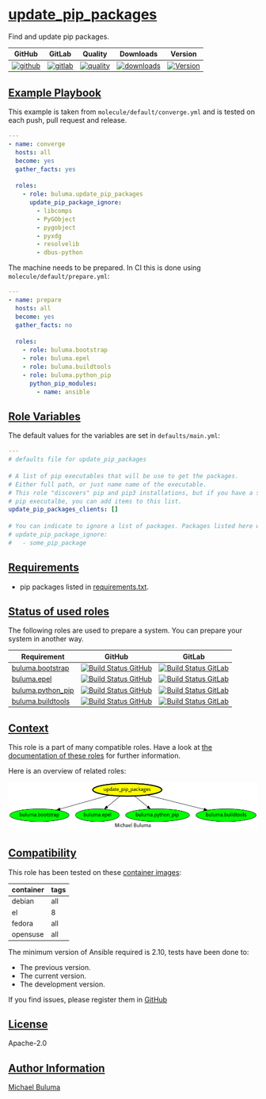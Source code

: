 # [update_pip_packages](#update_pip_packages)

Find and update pip packages.

|GitHub|GitLab|Quality|Downloads|Version|
|------|------|-------|---------|-------|
|[![github](https://github.com/buluma/ansible-role-update_pip_packages/workflows/Ansible%20Molecule/badge.svg)](https://github.com/buluma/ansible-role-update_pip_packages/actions)|[![gitlab](https://gitlab.com/buluma/ansible-role-update_pip_packages/badges/main/pipeline.svg)](https://gitlab.com/buluma/ansible-role-update_pip_packages)|[![quality](https://img.shields.io/ansible/quality/57928)](https://galaxy.ansible.com/buluma/update_pip_packages)|[![downloads](https://img.shields.io/ansible/role/d/57928)](https://galaxy.ansible.com/buluma/update_pip_packages)|[![Version](https://img.shields.io/github/release/buluma/ansible-role-update_pip_packages.svg)](https://github.com/buluma/ansible-role-update_pip_packages/releases/)|

## [Example Playbook](#example-playbook)

This example is taken from `molecule/default/converge.yml` and is tested on each push, pull request and release.
```yaml
---
- name: converge
  hosts: all
  become: yes
  gather_facts: yes

  roles:
    - role: buluma.update_pip_packages
      update_pip_package_ignore:
        - libcomps
        - PyGObject
        - pygobject
        - pyxdg
        - resolvelib
        - dbus-python
```

The machine needs to be prepared. In CI this is done using `molecule/default/prepare.yml`:
```yaml
---
- name: prepare
  hosts: all
  become: yes
  gather_facts: no

  roles:
    - role: buluma.bootstrap
    - role: buluma.epel
    - role: buluma.buildtools
    - role: buluma.python_pip
      python_pip_modules:
        - name: ansible
```


## [Role Variables](#role-variables)

The default values for the variables are set in `defaults/main.yml`:
```yaml
---
# defaults file for update_pip_packages

# A list of pip executables that will be use to get the packages.
# Either full path, or just name name of the executable.
# This role "discovers" pip and pip3 installations, but if you have a specific
# pip executalbe, you can add items to this list.
update_pip_packages_clients: []

# You can indicate to ignore a list of packages. Packages listed here will not be updated.
# update_pip_package_ignore:
#   - some_pip_package
```

## [Requirements](#requirements)

- pip packages listed in [requirements.txt](https://github.com/buluma/ansible-role-update_pip_packages/blob/main/requirements.txt).

## [Status of used roles](#status-of-requirements)

The following roles are used to prepare a system. You can prepare your system in another way.

| Requirement | GitHub | GitLab |
|-------------|--------|--------|
|[buluma.bootstrap](https://galaxy.ansible.com/buluma/bootstrap)|[![Build Status GitHub](https://github.com/buluma/ansible-role-bootstrap/workflows/Ansible%20Molecule/badge.svg)](https://github.com/buluma/ansible-role-bootstrap/actions)|[![Build Status GitLab ](https://gitlab.com/buluma/ansible-role-bootstrap/badges/main/pipeline.svg)](https://gitlab.com/buluma/ansible-role-bootstrap)|
|[buluma.epel](https://galaxy.ansible.com/buluma/epel)|[![Build Status GitHub](https://github.com/buluma/ansible-role-epel/workflows/Ansible%20Molecule/badge.svg)](https://github.com/buluma/ansible-role-epel/actions)|[![Build Status GitLab ](https://gitlab.com/buluma/ansible-role-epel/badges/main/pipeline.svg)](https://gitlab.com/buluma/ansible-role-epel)|
|[buluma.python_pip](https://galaxy.ansible.com/buluma/python_pip)|[![Build Status GitHub](https://github.com/buluma/ansible-role-python_pip/workflows/Ansible%20Molecule/badge.svg)](https://github.com/buluma/ansible-role-python_pip/actions)|[![Build Status GitLab ](https://gitlab.com/buluma/ansible-role-python_pip/badges/main/pipeline.svg)](https://gitlab.com/buluma/ansible-role-python_pip)|
|[buluma.buildtools](https://galaxy.ansible.com/buluma/buildtools)|[![Build Status GitHub](https://github.com/buluma/ansible-role-buildtools/workflows/Ansible%20Molecule/badge.svg)](https://github.com/buluma/ansible-role-buildtools/actions)|[![Build Status GitLab ](https://gitlab.com/buluma/ansible-role-buildtools/badges/main/pipeline.svg)](https://gitlab.com/buluma/ansible-role-buildtools)|

## [Context](#context)

This role is a part of many compatible roles. Have a look at [the documentation of these roles](https://buluma.co.ke/) for further information.

Here is an overview of related roles:

![dependencies](https://raw.githubusercontent.com/buluma/ansible-role-update_pip_packages/png/requirements.png "Dependencies")

## [Compatibility](#compatibility)

This role has been tested on these [container images](https://hub.docker.com/u/buluma):

|container|tags|
|---------|----|
|debian|all|
|el|8|
|fedora|all|
|opensuse|all|

The minimum version of Ansible required is 2.10, tests have been done to:

- The previous version.
- The current version.
- The development version.



If you find issues, please register them in [GitHub](https://github.com/buluma/ansible-role-update_pip_packages/issues)

## [License](#license)

Apache-2.0

## [Author Information](#author-information)

[Michael Buluma](https://buluma.github.io/)
